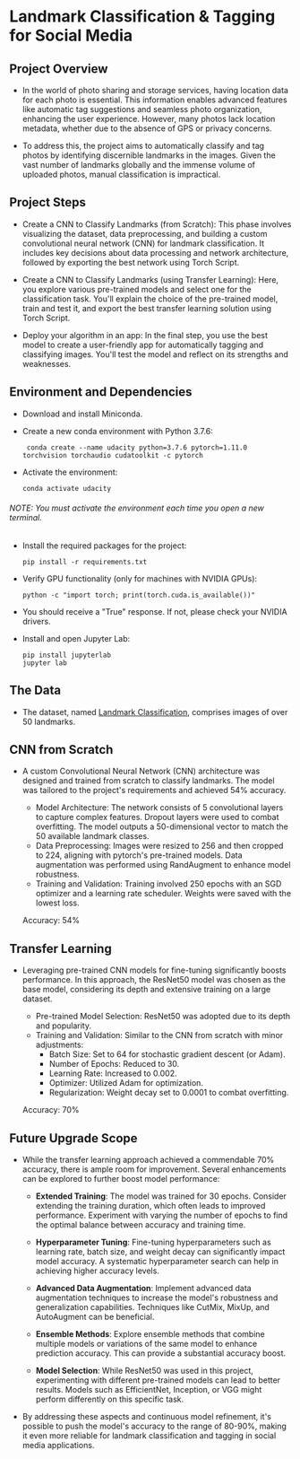 # Landmark Classification & Tagging for Social Media

## Project Overview

- In the world of photo sharing and storage services, having location data for each photo is essential. This information enables advanced features like automatic tag suggestions and seamless photo organization, enhancing the user experience. However, many photos lack location metadata, whether due to the absence of GPS or privacy concerns.

- To address this, the project aims to automatically classify and tag photos by identifying discernible landmarks in the images. Given the vast number of landmarks globally and the immense volume of uploaded photos, manual classification is impractical.

## Project Steps

- Create a CNN to Classify Landmarks (from Scratch): This phase involves visualizing the dataset, data preprocessing, and building a custom convolutional neural network (CNN) for landmark classification. It includes key decisions about data processing and network architecture, followed by exporting the best network using Torch Script.

- Create a CNN to Classify Landmarks (using Transfer Learning): Here, you explore various pre-trained models and select one for the classification task. You'll explain the choice of the pre-trained model, train and test it, and export the best transfer learning solution using Torch Script.

- Deploy your algorithm in an app: In the final step, you use the best model to create a user-friendly app for automatically tagging and classifying images. You'll test the model and reflect on its strengths and weaknesses.

## Environment and Dependencies

- Download and install Miniconda.
- Create a new conda environment with Python 3.7.6:

       conda create --name udacity python=3.7.6 pytorch=1.11.0 torchvision torchaudio cudatoolkit -c pytorch

- Activate the environment:

      conda activate udacity

###### NOTE: You must activate the environment each time you open a new terminal.

- Install the required packages for the project:

      pip install -r requirements.txt

- Verify GPU functionality (only for machines with NVIDIA GPUs):

      python -c "import torch; print(torch.cuda.is_available())"

- You should receive a "True" response. If not, please check your NVIDIA drivers.

- Install and open Jupyter Lab:

      pip install jupyterlab
      jupyter lab

## The Data

- The dataset, named [Landmark Classification](https://udacity-dlnfd.s3-us-west-1.amazonaws.com/datasets/landmark_images.zip), comprises images of over 50 landmarks.

## CNN from Scratch

- A custom Convolutional Neural Network (CNN) architecture was designed and trained from scratch to classify landmarks. The model was tailored to the project's requirements and achieved 54% accuracy.

  - Model Architecture: The network consists of 5 convolutional layers to capture complex features. Dropout layers were used to combat overfitting. The model outputs a 50-dimensional vector to match the 50 available landmark classes.
  - Data Preprocessing: Images were resized to 256 and then cropped to 224, aligning with pytorch's pre-trained models. Data augmentation was performed using RandAugment to enhance model robustness.
  - Training and Validation: Training involved 250 epochs with an SGD optimizer and a learning rate scheduler. Weights were saved with the lowest loss.

  Accuracy: 54%

## Transfer Learning

- Leveraging pre-trained CNN models for fine-tuning significantly boosts performance. In this approach, the ResNet50 model was chosen as the base model, considering its depth and extensive training on a large dataset.

  - Pre-trained Model Selection: ResNet50 was adopted due to its depth and popularity.
  - Training and Validation: Similar to the CNN from scratch with minor adjustments:
    - Batch Size: Set to 64 for stochastic gradient descent (or Adam).
    - Number of Epochs: Reduced to 30.
    - Learning Rate: Increased to 0.002.
    - Optimizer: Utilized Adam for optimization.
    - Regularization: Weight decay set to 0.0001 to combat overfitting.

  Accuracy: 70%

## Future Upgrade Scope

- While the transfer learning approach achieved a commendable 70% accuracy, there is ample room for improvement. Several enhancements can be explored to further boost model performance:

  - **Extended Training**: The model was trained for 30 epochs. Consider extending the training duration, which often leads to improved performance. Experiment with varying the number of epochs to find the optimal balance between accuracy and training time.

  - **Hyperparameter Tuning**: Fine-tuning hyperparameters such as learning rate, batch size, and weight decay can significantly impact model accuracy. A systematic hyperparameter search can help in achieving higher accuracy levels.

  - **Advanced Data Augmentation**: Implement advanced data augmentation techniques to increase the model's robustness and generalization capabilities. Techniques like CutMix, MixUp, and AutoAugment can be beneficial.

  - **Ensemble Methods**: Explore ensemble methods that combine multiple models or variations of the same model to enhance prediction accuracy. This can provide a substantial accuracy boost.

  - **Model Selection**: While ResNet50 was used in this project, experimenting with different pre-trained models can lead to better results. Models such as EfficientNet, Inception, or VGG might perform differently on this specific task.

- By addressing these aspects and continuous model refinement, it's possible to push the model's accuracy to the range of 80-90%, making it even more reliable for landmark classification and tagging in social media applications.
